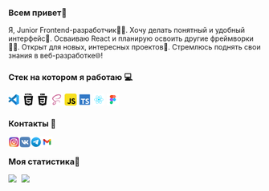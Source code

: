 ### Всем привет👋

Я, Junior Frontend-разработчик👨‍💻. Хочу делать понятный и удобный интерфейс🙈. Осваиваю React и планирую освоить другие фреймворки👨‍🎓. Открыт для новых, интересных проектов📂. Стремлюсь поднять свои знания в веб-разработке🌐!

### Cтек на котором я работаю 💻
<p>
<img src="./icon/vsCode.svg" alt="VS Code" height="24">
<img src="./icon/html.svg" alt="HTML" height="24">
<img src="./icon/css.svg" alt="CSS" height="24">
<img src="./icon/scss.svg" alt="scss" height="24">
<img src="./icon/javascript.svg" alt="JavaScript" height="24">
<img src="./icon/ts.svg" alt="TypeScript" height="24">
<img src="./icon/react.svg" alt="React" height="24">
<img src="./icon/figma.svg" alt="Figma" height="24" >
</p>

### Контакты 📩
<a href="https://www.instagram.com/too.shaaa/">
  <img align="left" alt="Perwak Instagram" width="22px" src="./icon/instagram.svg" />
</a>
<a href="https://vk.com/perwak">
  <img align="left" alt="Perwak VK" width="22px" src="./icon/vk.svg" />
</a>
<a href="https://t.me/perwak">
  <img align="left" alt="Perwak Telegram" width="22px" src="./icon/telegram.svg" />
</a>
<a href="mailto:rumpil666@gmail.com">
  <img align="left" alt="Perwak Mail" width="22px" src="./icon/gmail.svg" />
</a>

<br />

### Моя статистика📝
<div>
<a href="https://github-readme-stats.vercel.app/api?username=Rumpil666&hide=contribs&show_icons=true">
  <img  align="left" height="130" style="margin-right: 10px" src="https://github-readme-stats.vercel.app/api?username=Rumpil666&hide=contribs&show_icons=true" />
</a>
<a href="https://github-readme-stats.vercel.app/api/top-langs/?username=Rumpil666&layout=compact">
  <img align="left" height="130" src="https://github-readme-stats.vercel.app/api/top-langs/?username=Rumpil666&layout=compact" />
</a>
</div>